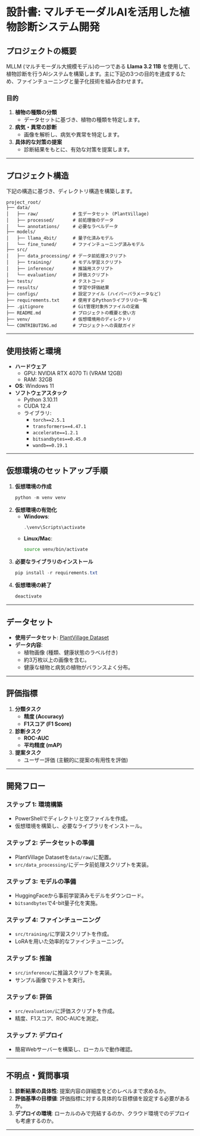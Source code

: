 # **設計書: マルチモーダルAIを活用した植物診断システム開発**

## **プロジェクトの概要**

MLLM (マルチモーダル大規模モデル)の一つである **Llama 3.2 11B** を使用して、植物診断を行うAIシステムを構築します。主に下記の3つの目的を達成するため、ファインチューニングと量子化技術を組み合わせます。

### **目的**
1. **植物の種類の分類**  
   - データセットに基づき、植物の種類を特定します。
2. **病気・異常の診断**  
   - 画像を解析し、病気や異常を特定します。
3. **具体的な対策の提案**  
   - 診断結果をもとに、有効な対策を提案します。

---

## **プロジェクト構造**

下記の構造に基づき、ディレクトリ構造を構築します。

```
project_root/
├── data/
│   ├── raw/             # 生データセット (PlantVillage)
│   ├── processed/       # 前処理後のデータ
│   └── annotations/     # 必要なラベルデータ
├── models/
│   ├── llama_4bit/      # 量子化済みモデル
│   └── fine_tuned/      # ファインチューニング済みモデル
├── src/
│   ├── data_processing/ # データ前処理スクリプト
│   ├── training/        # モデル学習スクリプト
│   ├── inference/       # 推論用スクリプト
│   └── evaluation/      # 評価スクリプト
├── tests/               # テストコード
├── results/             # 学習や評価結果
├── configs/             # 設定ファイル (ハイパーパラメータなど)
├── requirements.txt     # 使用するPythonライブラリの一覧
├── .gitignore           # Git管理対象外ファイルの定義
├── README.md            # プロジェクトの概要と使い方
├── venv/                # 仮想環境用のディレクトリ
└── CONTRIBUTING.md      # プロジェクトへの貢献ガイド
```

---

## **使用技術と環境**

- **ハードウェア**
  - GPU: NVIDIA RTX 4070 Ti (VRAM 12GB)
  - RAM: 32GB
- **OS**: Windows 11
- **ソフトウェアスタック**
  - Python 3.10.11
  - CUDA 12.4
  - ライブラリ: 
    - `torch==2.5.1`
    - `transformers==4.47.1`
    - `accelerate==1.2.1`
    - `bitsandbytes==0.45.0`
    - `wandb==0.19.1`

---

## **仮想環境のセットアップ手順**

1. **仮想環境の作成**
   ```powershell
   python -m venv venv
   ```
2. **仮想環境の有効化**
   - **Windows**: 
     ```powershell
     .\venv\Scripts\activate
     ```
   - **Linux/Mac**:
     ```bash
     source venv/bin/activate
     ```
3. **必要なライブラリのインストール**
   ```powershell
   pip install -r requirements.txt
   ```
4. **仮想環境の終了**
   ```powershell
   deactivate
   ```

---

## **データセット**

- **使用データセット**: [PlantVillage Dataset](https://www.kaggle.com/datasets/abdallahalidev/plantvillage-dataset)
- **データ内容**:
  - 植物画像 (種類、健康状態のラベル付き)
  - 約3万枚以上の画像を含む。
  - 健康な植物と病気の植物がバランスよく分布。

---

## **評価指標**

1. **分類タスク**
   - **精度 (Accuracy)**
   - **F1スコア (F1 Score)**
2. **診断タスク**
   - **ROC-AUC**
   - **平均精度 (mAP)**
3. **提案タスク**
   - ユーザー評価 (主観的に提案の有用性を評価)

---

## **開発フロー**

### **ステップ 1: 環境構築**
- PowerShellでディレクトリと空ファイルを作成。
- 仮想環境を構築し、必要なライブラリをインストール。

### **ステップ 2: データセットの準備**
- PlantVillage Datasetを`data/raw/`に配置。
- `src/data_processing/`にデータ前処理スクリプトを実装。

### **ステップ 3: モデルの準備**
- HuggingFaceから事前学習済みモデルをダウンロード。
- `bitsandbytes`で4-bit量子化を実施。

### **ステップ 4: ファインチューニング**
- `src/training/`に学習スクリプトを作成。
- LoRAを用いた効率的なファインチューニング。

### **ステップ 5: 推論**
- `src/inference/`に推論スクリプトを実装。
- サンプル画像でテストを実行。

### **ステップ 6: 評価**
- `src/evaluation/`に評価スクリプトを作成。
- 精度、F1スコア、ROC-AUCを測定。

### **ステップ 7: デプロイ**
- 簡易Webサーバーを構築し、ローカルで動作確認。

---

## **不明点・質問事項**

1. **診断結果の具体性**: 提案内容の詳細度をどのレベルまで求めるか。
2. **評価基準の目標値**: 評価指標に対する具体的な目標値を設定する必要があるか。
3. **デプロイの環境**: ローカルのみで完結するのか、クラウド環境でのデプロイも考慮するのか。

---

